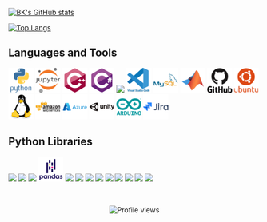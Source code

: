 <div align="left">
  
  [![BK's GitHub stats](https://github-readme-stats.vercel.app/api?username=bkleck&count_private=true&show_icons=true&theme=nord)](https://github.com/anuraghazra/github-readme-stats)
  
  [![Top Langs](https://github-readme-stats.vercel.app/api/top-langs/?username=bkleck&langs_count=5&layout=compact&theme=nord&card_width=445)](https://github.com/anuraghazra/github-readme-stats)
  
</div>

## Languages and Tools
<p align="left">
  <img src="https://github.com/devicons/devicon/blob/master/icons/python/python-original-wordmark.svg" width="50"/>
  <img src="https://github.com/devicons/devicon/blob/master/icons/jupyter/jupyter-original-wordmark.svg" width="50"/>
  <img src="https://github.com/devicons/devicon/blob/master/icons/cplusplus/cplusplus-original.svg" width="50"/>
  <img src="https://github.com/devicons/devicon/blob/master/icons/csharp/csharp-original.svg" width="50"/>
  <img src="https://www.tekgia.com/445-thickbox_default/microsoft-visual-studio-2019-professional-extended-edition.jpg" width="50"/>
  <img src="https://github.com/devicons/devicon/blob/master/icons/vscode/vscode-original-wordmark.svg" width="50"/>
  <img src="https://github.com/devicons/devicon/blob/master/icons/mysql/mysql-original-wordmark.svg" width="50"/>
  <img src="https://github.com/devicons/devicon/blob/master/icons/matlab/matlab-original.svg" width="50"/>
  <img src="https://github.com/devicons/devicon/blob/master/icons/github/github-original-wordmark.svg" width="50"/>
  <img src="https://github.com/devicons/devicon/blob/master/icons/ubuntu/ubuntu-plain-wordmark.svg" width="50"/>
  <img src="https://github.com/devicons/devicon/blob/master/icons/linux/linux-original.svg" width="50"/>
  <img src="https://github.com/devicons/devicon/blob/master/icons/amazonwebservices/amazonwebservices-original-wordmark.svg" width="50"/>
  <img src="https://github.com/devicons/devicon/blob/master/icons/azure/azure-original-wordmark.svg" width="50"/>
  <img src="https://github.com/devicons/devicon/blob/master/icons/unity/unity-original-wordmark.svg" width="50"/>
  <img src="https://github.com/devicons/devicon/blob/master/icons/arduino/arduino-original-wordmark.svg" width="50"/>
  <img src="https://github.com/devicons/devicon/blob/master/icons/jira/jira-original-wordmark.svg" width="50"/>
<p>
 
## Python Libraries
<p align="left">
  <img src="https://miro.medium.com/max/691/1*VSQ0XEywxSgZBwW05GsZtw.png" width="50"/>
  <img src="https://upload.wikimedia.org/wikipedia/commons/thumb/1/11/TensorFlowLogo.svg/1229px-TensorFlowLogo.svg.png" width="50"/>
  <img src="https://avatars.githubusercontent.com/u/25720743?s=200&v=4" width="50"/>
  <img src="https://github.com/devicons/devicon/blob/master/icons/pandas/pandas-original-wordmark.svg" width="50"/>
  <img src="https://user-images.githubusercontent.com/67586773/105040771-43887300-5a88-11eb-9f01-bee100b9ef22.png" width="50"/>
  <img src="https://seeklogo.com/images/S/scikit-learn-logo-8766D07E2E-seeklogo.com.png" width="50"/>
  <img src="https://upload.wikimedia.org/wikipedia/commons/thumb/0/01/Created_with_Matplotlib-logo.svg/2048px-Created_with_Matplotlib-logo.svg.png" width="50"/>
  <img src="https://www.vectorlogo.zone/logos/plot_ly/plot_ly-official.svg" width="50"/>
  <img src="https://upload.wikimedia.org/wikipedia/commons/thumb/3/32/OpenCV_Logo_with_text_svg_version.svg/1200px-OpenCV_Logo_with_text_svg_version.svg.png" width="50"/>
  <img src="https://user-images.githubusercontent.com/77097236/142615548-a94bc5fd-34ab-4b1c-bb89-cba0496a65be.png" width="50"/>
  <img src="https://static.wixstatic.com/media/91c550_bf9afe8aa7dd463891bd08edcbc42191~mv2.png/v1/fill/w_512,h_512,al_c/91c550_bf9afe8aa7dd463891bd08edcbc42191~mv2.png" width="50"/>
  <img src="https://avatars.githubusercontent.com/u/388785?s=280&v=4" width="50"/>
  <img src="https://avatars.githubusercontent.com/u/43926448?s=200&v=4" width="50"/>
<p>
  
<br />
  
  <div align="center">
    <img src="https://gpvc.arturio.dev/bkleck" alt="Profile views"/>
  </div>
